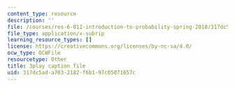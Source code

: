 ```yaml
---
content_type: resource
description: ''
file: /courses/res-6-012-introduction-to-probability-spring-2018/317dc5ada7032182f6b197c05071657c_ArfHGPHL8kU.srt
file_type: application/x-subrip
learning_resource_types: []
license: https://creativecommons.org/licenses/by-nc-sa/4.0/
ocw_type: OCWFile
resourcetype: Other
title: 3play caption file
uid: 317dc5ad-a703-2182-f6b1-97c05071657c
---
```

